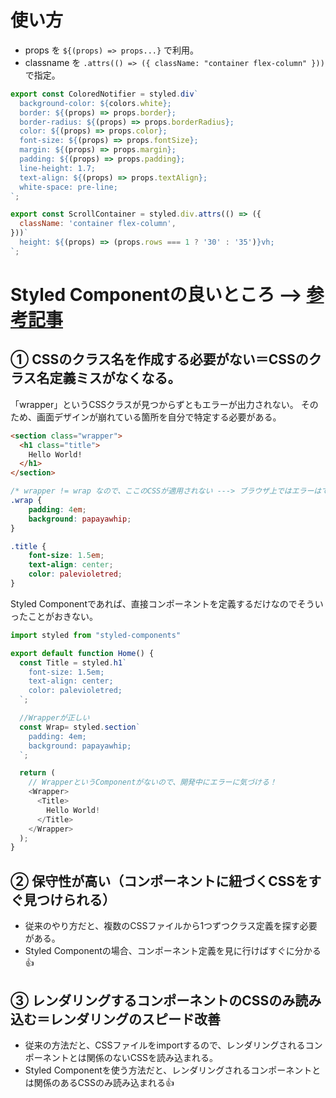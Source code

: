 # 使い方
- props を `${(props) => props...}` で利用。
- classname を `.attrs(() => ({ className: "container flex-column" }))`で指定。
```js
export const ColoredNotifier = styled.div`
  background-color: ${colors.white};
  border: ${(props) => props.border};
  border-radius: ${(props) => props.borderRadius};
  color: ${(props) => props.color};
  font-size: ${(props) => props.fontSize};
  margin: ${(props) => props.margin};
  padding: ${(props) => props.padding};
  line-height: 1.7;
  text-align: ${(props) => props.textAlign};
  white-space: pre-line;
`;

export const ScrollContainer = styled.div.attrs(() => ({
  className: 'container flex-column',
}))`
  height: ${(props) => (props.rows === 1 ? '30' : '35')}vh;
`;
```

# Styled Componentの良いところ --> [参考記事](https://zenn.dev/syu/articles/0f92abf7f0b5c5)
## ① CSSのクラス名を作成する必要がない＝CSSのクラス名定義ミスがなくなる。
「wrapper」というCSSクラスが見つからずともエラーが出力されない。
そのため、画面デザインが崩れている箇所を自分で特定する必要がある。
```html
<section class="wrapper">
  <h1 class="title">
    Hello World!
  </h1>
</section>
```
```css
/* wrapper != wrap なので、ここのCSSが適用されない ---> ブラウザ上ではエラーはでないので特定がむずい。 */
.wrap {
    padding: 4em;
    background: papayawhip;
}

.title {
    font-size: 1.5em;
    text-align: center;
    color: palevioletred;
}
```
Styled Componentであれば、直接コンポーネントを定義するだけなのでそういったことがおきない。
```js
import styled from "styled-components"

export default function Home() {
  const Title = styled.h1`
    font-size: 1.5em;
    text-align: center;
    color: palevioletred;
  `;

  //Wrapperが正しい
  const Wrap= styled.section`
    padding: 4em;
    background: papayawhip;
  `;

  return (
    // WrapperというComponentがないので、開発中にエラーに気づける！
    <Wrapper>
      <Title>
        Hello World!
      </Title>
    </Wrapper>
  );
}
```

## ② 保守性が高い（コンポーネントに紐づくCSSをすぐ見つけられる）
- 従来のやり方だと、複数のCSSファイルから1つずつクラス定義を探す必要がある。
- Styled Componentの場合、コンポーネント定義を見に行けばすぐに分かる👍

## ③ レンダリングするコンポーネントのCSSのみ読み込む＝レンダリングのスピード改善
- 従来の方法だと、CSSファイルをimportするので、レンダリングされるコンポーネントとは関係のないCSSを読み込まれる。
- Styled Componentを使う方法だと、レンダリングされるコンポーネントとは関係のあるCSSのみ読み込まれる👍